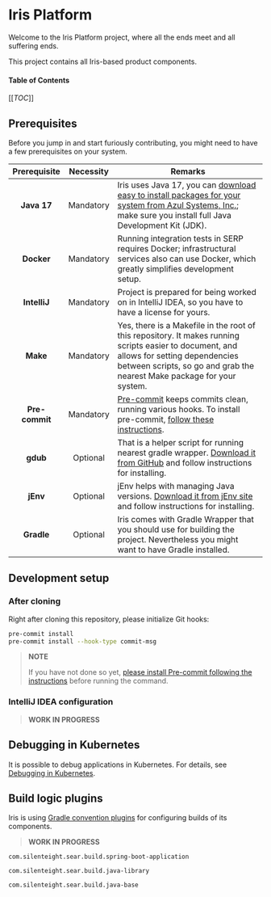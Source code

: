 # Iris Platform <!-- omit in toc -->

Welcome to the Iris Platform project, where all the ends meet and all suffering ends.

This project contains all Iris-based product components.

#### Table of Contents <!-- omit in toc -->

[[_TOC_]]

## Prerequisites

Before you jump in and start furiously contributing, you might need to have a few prerequisites on your system.

|  Prerequisite  | Necessity | Remarks                                                                                                                                                                                                                                               |
|:--------------:|:---------:|-------------------------------------------------------------------------------------------------------------------------------------------------------------------------------------------------------------------------------------------------------|
|  **Java 17**   | Mandatory | Iris uses Java 17, you can  [download easy to install packages for your system from Azul Systems, Inc.](https://www.azul.com/downloads/zulu-community/?&version=java-17-lts#download-openjdk); make sure you install full Java Development Kit (JDK). |
|   **Docker**   | Mandatory | Running integration tests in SERP requires Docker; infrastructural services also can use Docker, which greatly simplifies development setup.                                                                                                          |
|  **IntelliJ**  | Mandatory | Project is prepared for being worked on in IntelliJ IDEA, so you have to have a license for yours.                                                                                                                                                    |
|    **Make**    | Mandatory | Yes, there is a Makefile in the root of this repository. It makes running scripts easier to document, and allows for setting dependencies between scripts, so go and grab the nearest Make package for your system.                                   |
| **Pre-commit** | Mandatory | [Pre-commit](https://pre-commit.com) keeps commits clean, running various hooks. To install pre-commit, [follow these instructions](docs/development/installing-pre-commit.md).                                                                       |
|    **gdub**    | Optional  | That is a helper script for running nearest gradle wrapper. [Download it from GitHub](https://github.com/dougborg/gdub) and follow instructions for installing.                                                                                       |
|    **jEnv**    | Optional  | jEnv helps with managing Java versions. [Download it from jEnv site](https://www.jenv.be/) and follow instructions for installing.                                                                                                                    |  
|   **Gradle**   | Optional  | Iris comes with Gradle Wrapper that you should use for building the project. Nevertheless you might want to have Gradle installed.                                                                                                                    |

## Development setup

### After cloning

Right after cloning this repository, please initialize Git hooks:

```bash
pre-commit install
pre-commit install --hook-type commit-msg
```

> **NOTE**
>
> If you have not done so yet, [please install Pre-commit following the instructions](docs/development/installing-pre-commit.md)
> before running the command.

### IntelliJ IDEA configuration

> **WORK IN PROGRESS**

## Debugging in Kubernetes

It is possible to debug applications in Kubernetes. For details, see [Debugging in Kubernetes](docs/development/debugging-in-kubernetes.md).

## Build logic plugins

Iris is using [Gradle convention plugins](https://docs.gradle.org/current/userguide/sharing_build_logic_between_subprojects.html) for configuring builds of its components.

> **WORK IN PROGRESS**

`com.silenteight.sear.build.spring-boot-application`

`com.silenteight.sear.build.java-library`

`com.silenteight.sear.build.java-base`
